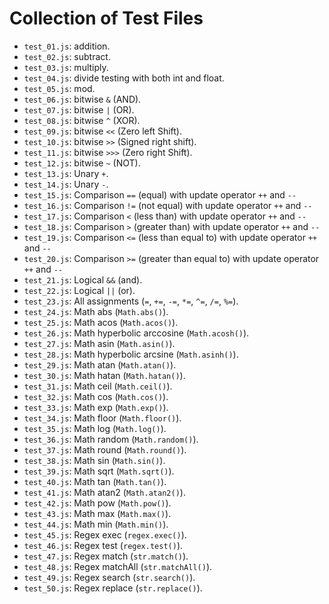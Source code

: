 # Collection of Test Files

- ```test_01.js```: addition.
- ```test_02.js```: subtract.
- ```test_03.js```: multiply.
- ```test_04.js```: divide testing with both int and float.
- ```test_05.js```: mod.
- ```test_06.js```: bitwise ```&``` (AND).
- ```test_07.js```: bitwise ```|``` (OR).
- ```test_08.js```: bitwise ```^``` (XOR).
- ```test_09.js```: bitwise ```<<``` (Zero left Shift).
- ```test_10.js```: bitwise ```>>``` (Signed right shift).
- ```test_11.js```: bitwise ```>>>``` (Zero right Shift).
- ```test_12.js```: bitwise ```~``` (NOT).
- ```test_13.js```: Unary ```+```.
- ```test_14.js```: Unary ```-```.
- ```test_15.js```: Comparison ```==``` (equal) with update operator ```++``` and ```--```
- ```test_16.js```: Comparison ```!=``` (not equal) with update operator ```++``` and ```--```
- ```test_17.js```: Comparison ```<``` (less than) with update operator ```++``` and ```--```
- ```test_18.js```: Comparison ```>``` (greater than) with update operator ```++``` and ```--```
- ```test_19.js```: Comparison ```<=``` (less than equal to) with update operator ```++``` and ```--```
- ```test_20.js```: Comparison ```>=``` (greater than equal to) with update operator ```++``` and ```--```
- ```test_21.js```: Logical ```&&``` (and).
- ```test_22.js```: Logical ```||``` (or).
- ```test_23.js```: All assignments (```=```, ```+=```, ```-=```, ```*=```, ```^=```, ```/=```, ```%=```).
- ```test_24.js```: Math abs (```Math.abs()```).
- ```test_25.js```: Math acos (```Math.acos()```).
- ```test_26.js```: Math hyperbolic arccosine (```Math.acosh()```).
- ```test_27.js```: Math asin (```Math.asin()```).
- ```test_28.js```: Math hyperbolic arcsine (```Math.asinh()```).
- ```test_29.js```: Math atan (```Math.atan()```).
- ```test_30.js```: Math hatan (```Math.hatan()```).
- ```test_31.js```: Math ceil (```Math.ceil()```).
- ```test_32.js```: Math cos (```Math.cos()```).
- ```test_33.js```: Math exp (```Math.exp()```).
- ```test_34.js```: Math floor (```Math.floor()```).
- ```test_35.js```: Math log (```Math.log()```).
- ```test_36.js```: Math random (```Math.random()```).
- ```test_37.js```: Math round (```Math.round()```).
- ```test_38.js```: Math sin (```Math.sin()```).
- ```test_39.js```: Math sqrt (```Math.sqrt()```).
- ```test_40.js```: Math tan (```Math.tan()```).
- ```test_41.js```: Math atan2 (```Math.atan2()```).
- ```test_42.js```: Math pow (```Math.pow()```).
- ```test_43.js```: Math max (```Math.max()```).
- ```test_44.js```: Math min (```Math.min()```).
- ```test_45.js```: Regex exec (```regex.exec()```).
- ```test_46.js```: Regex test (```regex.test()```).
- ```test_47.js```: Regex match (```str.match()```).
- ```test_48.js```: Regex matchAll (```str.matchAll()```).
- ```test_49.js```: Regex search (```str.search()```).
- ```test_50.js```: Regex replace (```str.replace()```).
